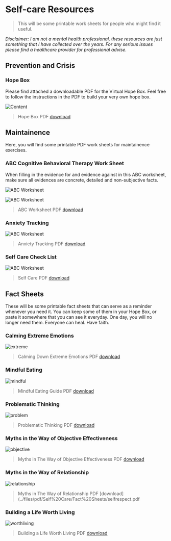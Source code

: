
# Self-care Resources

>This will be some printable work sheets for people who might find it useful.

*Disclaimer: I am not a mental health professional, these resources are just something that I have collected over the years. For any serious issues please find a healthcare provider for professional advise.*

## Prevention and Crisis

### Hope Box

Please find attached a downloadable PDF for the Virtual Hope Box. Feel free to follow the instructions in the PDF to build your very own hope box.

![Content](../images/selfcare/Grief%20and%20Loss%20Coping/1.jpg)

>Hope Box PDF
[download](../files/pdf/Self%20Care/Grief%20and%20Loss%20Coping.pdf)

## Maintainence

Here, you will find some printable PDF work sheets for maintainence exercises.

### ABC Cognitive Behavioral Therapy Work Sheet

When filling in the evidence for and evidence against in this ABC worksheet, make sure all evidences are concrete, detailed and non-subjective facts.

![ABC Worksheet](../images/selfcare/Maintainence/2.jpg)

![ABC Worksheet](../images/selfcare/Maintainence/3.jpg)
>ABC Worksheet PDF
[download](../files/pdf/Self%20Care/ABC%20Model.pdf)

### Anxiety Tracking

![ABC Worksheet](../images/selfcare/Maintainence/4.png)

>Anxiety Tracking PDF
[download](../files/pdf/Self%20Care/Anxiety.pdf)

### Self Care Check List

![ABC Worksheet](../images/selfcare/Maintainence/1.png)

>Self Care PDF
[download](../files/pdf/Self%20Care/Self%20Care.pdf)

## Fact Sheets

These will be some printable fact sheets that can serve as a reminder whenever you need it. You can keep some of them in your Hope Box, or paste it somewhere that you can see it everyday. One day, you will no longer need them. Everyone can heal. Have faith.

### Calming Extreme Emotions

![extreme](../images/selfcare/Fact%20Sheets/extreme.jpg)

>Calming Down Extreme Emotions PDF
[download](../files/pdf/Self%20Care/Fact%20Sheets/extreme.pdf)

### Mindful Eating

![mindful](../images/selfcare/Fact%20Sheets/mindfuleating.jpg)

>Mindful Eating Guide PDF
[download](../files/pdf/Self%20Care/Fact%20Sheets/mindfuleating.pdf)

### Problematic Thinking

![problem](../images/selfcare/Fact%20Sheets/problematicthinking.jpg)

>Problematic Thinking PDF
[download](../files/pdf/Self%20Care/Fact%20Sheets/problematicthinking.pdf)

### Myths in the Way of Objective Effectiveness

![objective](../images/selfcare/Fact%20Sheets/objective.jpg)

>Myths in The Way of Objective Effectiveness PDF
[download](../files/pdf/Self%20Care/Fact%20Sheets/objective.pdf)

### Myths in the Way of Relationship

![relationship](../images/selfcare/Fact%20Sheets/selfrespect.jpg)

>Myths in The Way of Relationship PDF
[download](../files/pdf/Self%20Care/Fact%20Sheets/selfrespect.pdf

### Building a Life Worth Living

![worthliving](../images/selfcare/Fact%20Sheets/worthliving.jpg)

>Building a Life Worth Living PDF
[download](../files/pdf/Self%20Care/Fact%20Sheets/worthliving.pdf)
